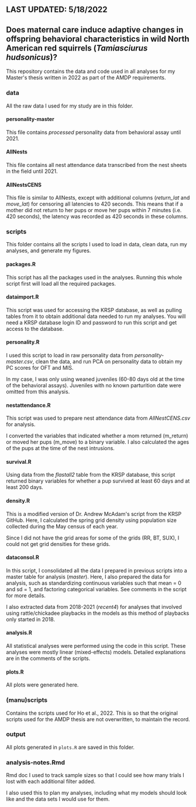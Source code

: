 
## LAST UPDATED: 5/18/2022

## Does maternal care induce adaptive changes in offspring behavioral characteristics in wild North American red squirrels (*Tamiasciurus hudsonicus*)?

This repository contains the data and code used in all analyses for my Master's thesis written in 2022 as part of the AMDP requirements.

### data

All the raw data I used for my study are in this folder.

#### personality-master

This file contains *processed* personality data from behavioral assay until 2021.

#### AllNests

This file contains all nest attendance data transcribed from the nest sheets in the field until 2021.

#### AllNestsCENS

This file is similar to AllNests, except with additional columns (*return_lat* and *move_lat*) for censoring all latencies to 420 seconds. This means that if a mother did not return to her pups or move her pups within 7 minutes (i.e. 420 seconds), the latency was recorded as 420 seconds in these columns.

### scripts

This folder contains all the scripts I used to load in data, clean data, run my analyses, and generate my figures.

#### packages.R

This script has all the packages used in the analyses. Running this whole script first will load all the required packages.

#### dataimport.R

This script was used for accessing the KRSP database, as well as pulling tables from it to obtain additional data needed to run my analyses. You will need a KRSP database login ID and password to run this script and get access to the database.

#### personality.R

I used this script to load in raw personality data from *personality-master.csv*, clean the data, and run PCA on personality data to obtain my PC scores for OFT and MIS.

In my case, I was only using weaned juveniles (60-80 days old at the time of the behavioral assays). Juveniles with no known parturition date were omitted from this analysis.

#### nestattendance.R

This script was used to prepare nest attendance data from *AllNestCENS.csv* for analysis.

I converted the variables that indicated whether a mom returned (m_return) or moved her pups (m_move) to a binary variable. I also calculated the ages of the pups at the time of the nest intrusions.

#### survival.R

Using data from the *flastall2* table from the KRSP database, this script returned binary variables for whether a pup survived at least 60 days and at least 200 days.

#### density.R

This is a modified version of Dr. Andrew McAdam's script from the KRSP GitHub. Here, I calculated the spring grid density using population size collected during the May census of each year.

Since I did not have the grid areas for some of the grids (RR, BT, SUX), I could not get grid densities for these grids.

#### dataconsol.R

In this script, I consolidated all the data I prepared in previous scripts into a master table for analysis (*master*). Here, I also prepared the data for analysis, such as standardizing continuous variables such that mean = 0 and sd = 1, and factoring categorical variables. See comments in the script for more details.

I also extracted data from 2018-2021 (*recent4*) for analyses that involved using rattle/chickadee playbacks in the models as this method of playbacks only started in 2018.

#### analysis.R

All statistical analyses were performed using the code in this script. These analyses were mostly linear (mixed-effects) models. Detailed explanations are in the comments of the scripts.

#### plots.R

All plots were generated here.

### (manu)scripts

Contains the scripts used for Ho et al., 2022. This is so that the original scripts used for the AMDP thesis are not overwritten, to maintain the record.

### output

All plots generated in `plots.R` are saved in this folder.

### analysis-notes.Rmd

Rmd doc I used to track sample sizes so that I could see how many trials I lost with each additional filter added.

I also used this to plan my analyses, including what my models should look like and the data sets I would use for them.
